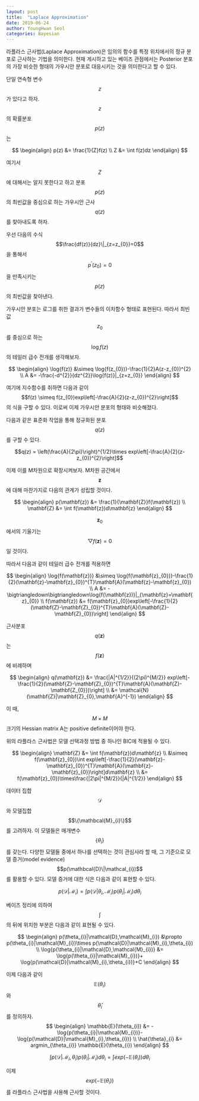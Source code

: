 ```yaml
---
layout: post
title:  "Laplace Approximation"
date: 2019-06-24
author: YoungHwan Seol
categories: Bayesian
---
```


라플라스 근사법(Laplace Approximation)은 임의의 함수를 특정 위치에서의 정규 분포로 근사하는 기법을 의미한다. 현재 게시하고 있는 베이즈 관점에서는 Posterior 분포의 가장 비슷한 형태의 가우시안 분포로 대응시키는 것을 의미한다고 할 수 있다.

단일 연속형 변수 $$z$$가 있다고 하자. $$z$$의 확률분포 $$p(z)$$는

$$
\begin{align}
	p(z) &= \frac{1}{Z}f(z) \\
    Z &= \int f(z)dz
\end{align}
$$

여기서 $$Z$$에 대해서는 알지 못한다고 하고 분포 $$p(z)$$의 최빈값을 중심으로 하는 가우시안 근사 $$q(z)$$를 찾아내도록 하자.

우선 다음의 수식 $$\frac{df(z)}{dz}\|_{z=z_{0}}=0$$ 을 통해서 $$p^{'}(z_{0})=0$$을 만족시키는 $$p(z)$$의 최빈값을 찾아낸다.

가우시안 분포는 로그를 취한 결과가 변수들의 이차함수 형태로 표현된다. 따라서 최빈값 $$z_{0}$$를 중심으로 하는 $$\log{f(z)}$$의 테일러 급수 전개를 생각해보자.

$$
\begin{align}
	\log{f(z)} &\simeq \log{f(z_{0})}-\frac{1}{2}A(z-z_{0})^{2} \\
    A &= -\frac{-d^{2}}{dz^{2}}\log{f(z)}|_{z=z_{0}}
\end{align}
$$

여기에 지수함수를 취하면 다음과 같이 $$f(z) \simeq f(z_{0})exp\left[-\frac{A}{2}(z-z_{0})^{2}\right]$$ 의 식을 구할 수 있다. 이로써 이제 가우시안 분포의 형태와 비슷해졌다.

다음과 같은 표준화 작업을 통해 정규화된 분포 $$q(z)$$를 구할 수 있다.

$$q(z) = \left(\frac{A}{2\pi}\right)^{1/2}\times exp\left[-\frac{A}{2}(z-z_{0})^{2}\right]$$

이제 이를 M차원으로 확장시켜보자. M차원 공간에서 $$\mathbf{z}$$에 대해 마찬가지로 다음의 관계가 성립할 것이다.

$$
\begin{align}
	p(\mathbf{z}) &= \frac{1}{\mathbf{Z}}f(\mathbf{z}) \\
    \mathbf{Z} &= \int f(\mathbf{z})d\mathbf{z}
\end{align}
$$

$$\mathbf{z}_{0}$$에서의 기울기는 $$\bigtriangledown f(\mathbf{z})=0$$ 일 것이다.

따라서 다음과 같이 테일러 급수 전개를 적용하면

$$
\begin{align}
	\log{f(\mathbf{z})} &\simeq \log{f(\mathbf{z}_{0})}-\frac{1}{2}(\mathbf{z}-\mathbf{z}_{0})^{T}\mathbf{A}(\mathbf{z}-\mathbf{z}_{0}) \\
    A &= -\bigtriangledown\bigtriangledown\log{f(\mathbf{z})}|_{\mathbf{z}=\mathbf{z}_{0}} \\
    f(\mathbf{z}) &= f(\mathbf{z}_{0})exp\left[-\frac{1}{2}(\mathbf{Z}-\mathbf{Z}_{0})^{T}\mathbf{A}(\mathbf{Z}-\mathbf{Z}_{0})\right]
\end{align}
$$

근사분포 $$q(\mathbf{z})$$는 $$f(\mathbf{z})$$에 비례하며

$$
\begin{align}
	q(\mathbf{z}) &= \frac{|A|^{1/2}}{(2\pi)^{M/2}} exp\left[-\frac{1}{2}(\mathbf{Z}-\mathbf{Z}_{0})^{T}\mathbf{A}(\mathbf{Z}-\mathbf{Z_{0}})\right] \\
    &= \mathcal{N}(\mathbf{Z}|\mathbf{Z}_{0},\mathbf{A}^{-1})
\end{align}
$$

이 때, $$M \times M$$ 크기의 Hessian matrix A는 positive definite이어야 한다.

위의 라플라스 근사법은 모델 선택과정 방법 중 하나인 BIC에 적용될 수 있다. 

$$
\begin{align}
	\mathbf{Z} &= \int f(\mathbf{z})d\mathbf{z} \\
    &\simeq f(\mathbf{z}_{0})\int exp\left[-\frac{1}{2}(\mathbf{z}-\mathbf{z}_{0})^{T}\mathbf{A}(\mathbf{z}-\mathbf{z}_{0})\right]d\mathbf{z} \\
    &= f(\mathbf{z}_{0})\times\frac{|2\pi|^{M/2}}{|A|^{1/2}}
\end{align}
$$

데이터 집합 $$\mathcal{D}$$와 모델집합 $$\{\mathbcal{M}_{i}\}$$를 고려하자. 이 모델들은 매개변수 $$\{\theta_{i}\}$$를 갖는다. 다양한 모델들 중에서 하나를 선택하는 것이 관심사라 할 때, 그 기준으로 모델 증거(model evidence) $$p(\mathbcal{D}\|\mathcal_{i})$$를 활용할 수 있다. 모델 증거에 대한 식은 다음과 같이 표현할 수 있다.

$$p(\mathcal{D}|\mathcal{M}_{i})=\int p(\mathcal{D}|\theta_{i},\mathcal{M}_{i})p(\theta_{i}|\mathcal{M}_{i})d\theta_{i}$$

베이즈 정리에 의하여 $$\int$$의 뒤에 위치한 부분은 다음과 같이 표현될 수 있다.

$$
\begin{align}
	p(\theta_{i}|\mathcal{D},\mathcal{M}_{i}) &\propto p(\theta_{i}|\mathcal{M}_{i})\times p(\mathcal{D}|\mathcal{M}_{i},\theta_{i}) \\
    \log{p(\theta_{i}|\mathcal{D},\mathcal{M}_{i})} &= \log{p(\theta_{i}|\mathcal{M}_{i})}+ \log{p(\mathcal{D}|\mathcal{M}_{i},\theta_{i})}+C
\end{align}
$$

이제 다음과 같이 $$\mathbb{E}(\theta_{i})$$와 $$\hat{\theta}_{i}$$를 정의하자.
$$
\begin{align}
	\mathbb{E}(\theta_{i}) &= -\log{p(\theta_{i}|\mathcal{M}_{i})}-\log{p(\mathcal{D}|\mathcal{M}_{i},\theta_{i})} \\
    \hat{\theta}_{i} &= argmin_{\theta_{i}} \mathbb{E}(\theta_{i})
\end{align}
$$

$$\int p(\mathcal{D}|\mathcal{M}_{i},\theta_{i})p(\theta_{i}|\mathcal{M}_{i})d\theta_{i} = \int exp(-\mathbb{E}(\theta_{i}))d\theta_{i}$$

이제 $$exp(-\mathbb{E}(\theta_{i}))$$를 라플라스 근사법을 사용해 근사할 것이다.


